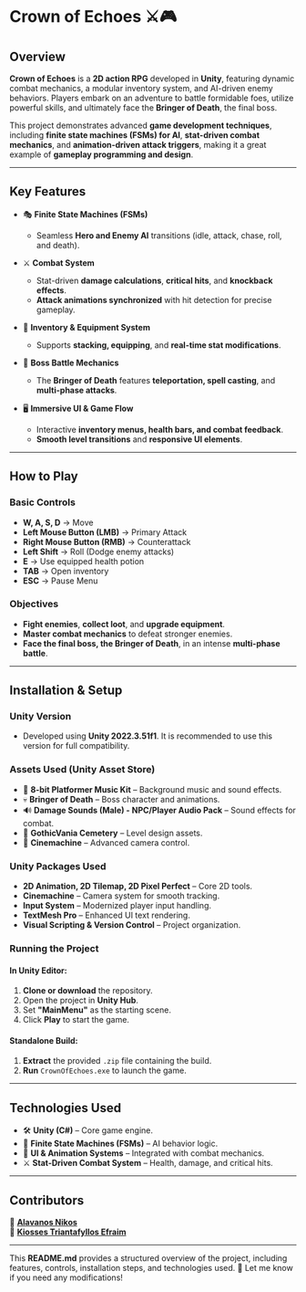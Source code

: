 # **Crown of Echoes** ⚔️🎮  

## **Overview**  

**Crown of Echoes** is a **2D action RPG** developed in **Unity**, featuring dynamic combat mechanics, a modular inventory system, and AI-driven enemy behaviors. Players embark on an adventure to battle formidable foes, utilize powerful skills, and ultimately face the **Bringer of Death**, the final boss.  

This project demonstrates advanced **game development techniques**, including **finite state machines (FSMs) for AI**, **stat-driven combat mechanics**, and **animation-driven attack triggers**, making it a great example of **gameplay programming and design**.  

---

## **Key Features**  

- 🎭 **Finite State Machines (FSMs)**  
  - Seamless **Hero and Enemy AI** transitions (idle, attack, chase, roll, and death).  

- ⚔️ **Combat System**  
  - Stat-driven **damage calculations**, **critical hits**, and **knockback effects**.  
  - **Attack animations synchronized** with hit detection for precise gameplay.  

- 🎒 **Inventory & Equipment System**  
  - Supports **stacking, equipping**, and **real-time stat modifications**.  

- 👿 **Boss Battle Mechanics**  
  - The **Bringer of Death** features **teleportation, spell casting**, and **multi-phase attacks**.  

- 🖥️ **Immersive UI & Game Flow**  
  - Interactive **inventory menus, health bars, and combat feedback**.  
  - **Smooth level transitions** and **responsive UI elements**.  

---

## **How to Play**  

### **Basic Controls**  
- **W, A, S, D** → Move  
- **Left Mouse Button (LMB)** → Primary Attack  
- **Right Mouse Button (RMB)** → Counterattack  
- **Left Shift** → Roll (Dodge enemy attacks)  
- **E** → Use equipped health potion  
- **TAB** → Open inventory  
- **ESC** → Pause Menu  

### **Objectives**  
- **Fight enemies**, **collect loot**, and **upgrade equipment**.  
- **Master combat mechanics** to defeat stronger enemies.  
- **Face the final boss, the Bringer of Death**, in an intense **multi-phase battle**.  

---

## **Installation & Setup**  

### **Unity Version**  
- Developed using **Unity 2022.3.51f1**. It is recommended to use this version for full compatibility.  

### **Assets Used (Unity Asset Store)**  
- 🎵 **8-bit Platformer Music Kit** – Background music and sound effects.  
- 💀 **Bringer of Death** – Boss character and animations.  
- 🔊 **Damage Sounds (Male) - NPC/Player Audio Pack** – Sound effects for combat.  
- 🏰 **GothicVania Cemetery** – Level design assets.  
- 🎥 **Cinemachine** – Advanced camera control.  

### **Unity Packages Used**  
- **2D Animation, 2D Tilemap, 2D Pixel Perfect** – Core 2D tools.  
- **Cinemachine** – Camera system for smooth tracking.  
- **Input System** – Modernized player input handling.  
- **TextMesh Pro** – Enhanced UI text rendering.  
- **Visual Scripting & Version Control** – Project organization.  

### **Running the Project**  

#### **In Unity Editor:**  
1. **Clone or download** the repository.  
2. Open the project in **Unity Hub**.  
3. Set **"MainMenu"** as the starting scene.  
4. Click **Play** to start the game.  

#### **Standalone Build:**  
1. **Extract** the provided `.zip` file containing the build.  
2. **Run** `CrownOfEchoes.exe` to launch the game.  

---

## **Technologies Used**  

- 🛠️ **Unity (C#)** – Core game engine.  
- 🤖 **Finite State Machines (FSMs)** – AI behavior logic.  
- 🎨 **UI & Animation Systems** – Integrated with combat mechanics.  
- ⚔️ **Stat-Driven Combat System** – Health, damage, and critical hits.  

---

## **Contributors**  

👤 **[Alavanos Nikos](https://github.com/NikosAlavanos)**  
👤 **[Kiosses Triantafyllos Efraim](https://github.com/TriantafyllosEfraimKiosses)**  

---

This **README.md** provides a structured overview of the project, including features, controls, installation steps, and technologies used. 🚀 Let me know if you need any modifications!  
